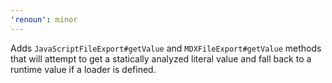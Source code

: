 ```yaml
---
'renoun': minor
---
```


Adds `JavaScriptFileExport#getValue` and `MDXFileExport#getValue` methods that will attempt to get a statically analyzed literal value and fall back to a runtime value if a loader is defined.
